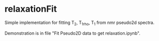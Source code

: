 # relaxationFit

Simple implementation for fitting T<sub>2</sub>, T<sub>1rho</sub>, T<sub>1</sub> from nmr pseudo2d spectra.

Demonstration is in file "Fit Pseudo2D data to get relaxation.ipynb".
